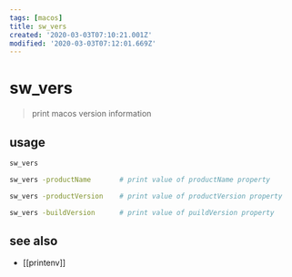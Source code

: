 ```yaml
---
tags: [macos]
title: sw_vers
created: '2020-03-03T07:10:21.001Z'
modified: '2020-03-03T07:12:01.669Z'
---
```


# sw_vers

> print macos version information

## usage
```sh
sw_vers

sw_vers -productName       # print value of productName property

sw_vers -productVersion    # print value of productVersion property

sw_vers -buildVersion      # print value of puildVersion property
```

## see also
- [[printenv]]
